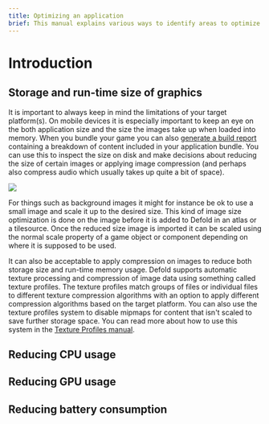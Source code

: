```yaml
---
title: Optimizing an application
brief: This manual explains various ways to identify areas to optimize.
---
```


# Introduction



## Storage and run-time size of graphics

It is important to always keep in mind the limitations of your target platform(s). On mobile devices it is especially important to keep an eye on the both application size and the size the images take up when loaded into memory. When you bundle your game you can also [generate a build report](/manuals/profiling/#_build_reports) containing a breakdown of content included in your application bundle. You can use this to inspect the size on disk and make decisions about reducing the size of certain images or applying image compression (and perhaps also compress audio which usually takes up quite a bit of space).

![](images/profiling/build_report_html.png)

For things such as background images it might for instance be ok to use a small image and scale it up to the desired size. This kind of image size optimization is done on the image before it is added to Defold in an atlas or a tilesource. Once the reduced size image is imported it can be scaled using the normal scale property of a game object or component depending on where it is supposed to be used.

It can also be acceptable to apply compression on images to reduce both storage size and run-time memory usage. Defold supports automatic texture processing and compression of image data using something called texture profiles. The texture profiles match groups of files or individual files to different texture compression algorithms with an option to apply different compression algorithms based on the target platform. You can also use the texture profiles system to disable mipmaps for content that isn't scaled to save further storage space. You can read more about how to use this system in the [Texture Profiles manual](/manuals/texture-profiles/).


## Reducing CPU usage

## Reducing GPU usage

## Reducing battery consumption
